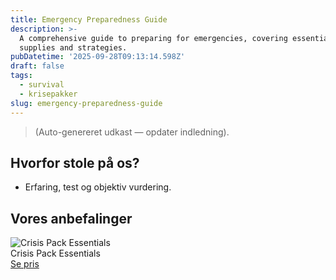 ```yaml
---
title: Emergency Preparedness Guide
description: >-
  A comprehensive guide to preparing for emergencies, covering essential
  supplies and strategies.
pubDatetime: '2025-09-28T09:13:14.598Z'
draft: false
tags:
  - survival
  - krisepakker
slug: emergency-preparedness-guide
---
```

> (Auto-genereret udkast — opdater indledning).

## Hvorfor stole på os?
- Erfaring, test og objektiv vurdering.

## Vores anbefalinger


<!-- Auto: Affiliate-kort fra Products/SKUs -->

<div class="aff-card"><img src="abstract_15.png (https://v5.airtableusercontent.com/v3/u/45/45/1759060800000/8ZUqLVBTfC7reuFymgnRsA/A22yZrLilT1jukkMCPTu81sSRqMNOeuZDiKdZdzBDmBKyY5op7xVtAI8Bw43Y_n2uY1NKCYfbXvM66Taj2YuFHjryAjYGC5zNeY4wmz3dbOMz8MaRxmge9QGaurlAzHxjidHrU3fjToXLEL1ve9ZixfATOQLPFjZ5YD6_hLeouE/VAyo5biVDxYb54jtIpIYnu4qpyzdC1r6n1mnvA6aQnc)" alt="Crisis Pack Essentials" class="aff-card__img" /><div class="aff-card__meta"><div class="aff-card__title">Crisis Pack Essentials</div><a class="aff-btn" href="https://affiliate.homeessentialsee62.com/deal789?utm_source=klartilalt&utm_medium=affiliate&subid=emergency-preparedness-guide-2025-09-28" rel="sponsored nofollow noopener" target="_blank">Se pris</a></div></div>

